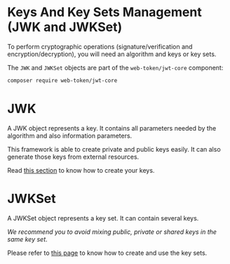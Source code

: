 Keys And Key Sets Management (JWK and JWKSet)
=============================================

To perform cryptographic operations (signature/verification and encryption/decryption), you will need an algorithm and keys or key sets.

The `JWK` and `JWKSet` objects are part of the `web-token/jwt-core` component:

```sh
composer require web-token/jwt-core
```
# JWK

A JWK object represents a key. It contains all parameters needed by the algorithm and also information parameters.

This framework is able to create private and public keys easily.
It can also generate those keys from external resources.

Read [this section](jwk.md) to know how to create your keys.

# JWKSet

A JWKSet object represents a key set. It can contain several keys.

*We recommend you to avoid mixing public, private or shared keys in the same key set*.

Please refer to [this page](jwkset.md) to know how to create and use the key sets.

